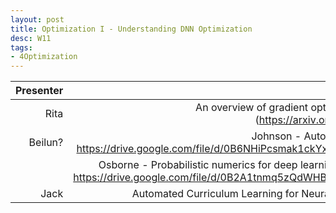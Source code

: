 ```yaml
---
layout: post
title: Optimization I - Understanding DNN Optimization
desc: W11
tags:
- 4Optimization
---
```



| Presenter | Papers |
| -----: | ----------: |
| Rita | An overview of gradient optimization algorithms,(https://arxiv.org/abs/1609.04747)  |
| Beilun? |  Johnson - Automatic Differentiation. https://drive.google.com/file/d/0B6NHiPcsmak1ckYxR2hmRGdzdFk/view |
|  | Osborne - Probabilistic numerics for deep learning - DLSS 2017.pdf https://drive.google.com/file/d/0B2A1tnmq5zQdWHBYOFctNi1KdVU/view |
| Jack | Automated Curriculum Learning for Neural Networks, ICML17 |

